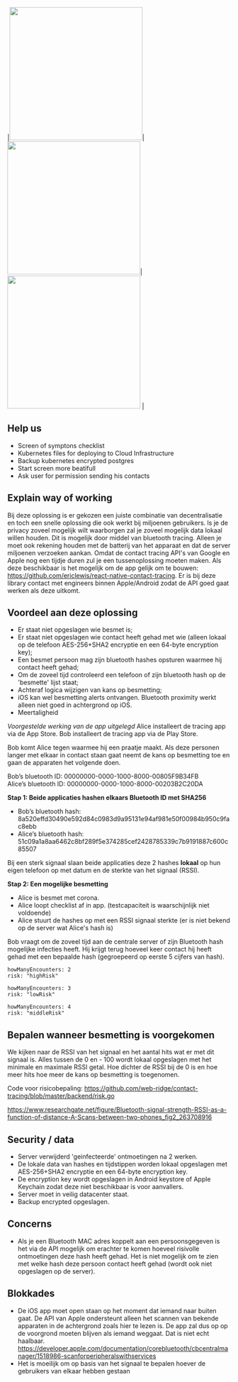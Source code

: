 
|<img src="https://user-images.githubusercontent.com/6492229/79509074-1ad7d680-803b-11ea-840f-3cc13a7e47e8.jpeg" width="300" />|
<img src="https://user-images.githubusercontent.com/6492229/79509077-1b706d00-803b-11ea-8a50-bbec74eb17de.jpeg" width="300" />|
<img src="https://user-images.githubusercontent.com/6492229/79509080-1c090380-803b-11ea-8f7d-daac75e02459.jpeg" width="300" />
|

## Help us

- Screen of symptons checklist
- Kubernetes files for deploying to Cloud Infrastructure
- Backup kubernetes encrypted postgres
- Start screen more beatifull
- Ask user for permission sending his contacts

## Explain way of working

Bij deze oplossing is er gekozen een juiste combinatie van decentralisatie en toch een snelle oplossing die ook werkt bij miljoenen gebruikers. ls je de privacy zoveel mogelijk wilt waarborgen zal je zoveel mogelijk data lokaal willen houden. Dit is mogelijk door middel van bluetooth tracing. Alleen je moet ook rekening houden met de batterij van het apparaat en dat de server miljoenen verzoeken aankan. Omdat de contact tracing API's van Google en Apple nog een tijdje duren zul je een tussenoplossing moeten maken. Als deze beschikbaar is het mogelijk om de app gelijk om te bouwen: https://github.com/ericlewis/react-native-contact-tracing. Er is bij deze library contact met engineers binnen Apple/Android zodat de API goed gaat werken als deze uitkomt.

## Voordeel aan deze oplossing

- Er staat niet opgeslagen wie besmet is;
- Er staat niet opgeslagen wie contact heeft gehad met wie (alleen lokaal op de telefoon AES-256+SHA2 encryptie en een 64-byte encryption key);
- Een besmet persoon mag zijn bluetooth hashes opsturen waarmee hij contact heeft gehad;
- Om de zoveel tijd controleerd een telefoon of zijn bluetooth hash op de 'besmette' lijst staat;
- Achteraf logica wijzigen van kans op besmetting;
- iOS kan wel besmetting alerts ontvangen. Bluetooth proximity werkt alleen niet goed in achtergrond op iOS.
- Meertaligheid

_Voorgestelde werking van de app uitgelegd_
Alice installeert de tracing app via de App Store.
Bob installeert de tracing app via de Play Store.

Bob komt Alice tegen waarmee hij een praatje maakt. Als deze personen langer met elkaar in contact staan gaat neemt de kans op besmetting toe en gaan de apparaten het volgende doen.

Bob’s bluetooth ID: 00000000-0000-1000-8000-00805F9B34FB  
Alice’s bluetooth ID: 00000000-0000-1000-8000-00203B2C20DA

**Stap 1: Beide applicaties hashen elkaars Bluetooth ID met SHA256**

- Bob’s bluetooth hash: 8a520effd30490e592d84c0983d9a95131e94af981e50f00984b950c9fac8ebb
- Alice’s bluetooth hash: 51c09a1a8aa6462c8bf289f5e374285cef2428785339c7b9191887c600c85507

Bij een sterk signaal slaan beide applicaties deze 2 hashes **lokaal** op hun eigen telefoon op met datum en de sterkte van het signaal (RSSI).

**Stap 2: Een mogelijke besmetting**

- Alice is besmet met corona.
- Alice loopt checklist af in app. (testcapaciteit is waarschijnlijk niet voldoende)
- Alice stuurt de hashes op met een RSSI signaal sterkte (er is niet bekend op de server wat Alice's hash is)

Bob vraagt om de zoveel tijd aan de centrale server of zijn Bluetooth hash mogelijke infecties heeft.
Hij krijgt terug hoeveel keer contact hij heeft gehad met een bepaalde hash (gegroepeerd op eerste 5 cijfers van hash).

```
howManyEncounters: 2
risk: "highRisk"

howManyEncounters: 3
risk: "lowRisk"

howManyEncounters: 4
risk: "middleRisk"
```

## Bepalen wanneer besmetting is voorgekomen

We kijken naar de RSSI van het signaal en het aantal hits wat er met dit signaal is. Alles tussen de 0 en - 100 wordt lokaal opgeslagen met het minimale en maximale RSSI getal. Hoe dichter de RSSI bij de 0 is en hoe meer hits hoe meer de kans op besmetting is toegenomen.

Code voor risicobepaling: https://github.com/web-ridge/contact-tracing/blob/master/backend/risk.go

https://www.researchgate.net/figure/Bluetooth-signal-strength-RSSI-as-a-function-of-distance-A-Scans-between-two-phones_fig2_263708916

## Security / data

- Server verwijderd 'geinfecteerde' ontmoetingen na 2 werken.
- De lokale data van hashes en tijdstippen worden lokaal opgeslagen met AES-256+SHA2 encryptie en een 64-byte encryption key.
- De encryption key wordt opgeslagen in Android keystore of Apple Keychain zodat deze niet beschikbaar is voor aanvallers.
- Server moet in veilig datacenter staat.
- Backup encrypted opgeslagen.

## Concerns

- Als je een Bluetooth MAC adres koppelt aan een persoonsgegeven is het via de API mogelijk om erachter te komen hoeveel risivolle ontmoetingen deze hash heeft gehad. Het is niet mogelijk om te zien met welke hash deze persoon contact heeft gehad (wordt ook niet opgeslagen op de server).

## Blokkades

- De iOS app moet open staan op het moment dat iemand naar buiten gaat. De API van Apple ondersteunt alleen het scannen van bekende apparaten in de achtergrond zoals hier te lezen is. De app zal dus op op de voorgrond moeten blijven als iemand weggaat. Dat is niet echt haalbaar.
  https://developer.apple.com/documentation/corebluetooth/cbcentralmanager/1518986-scanforperipheralswithservices
- Het is moeilijk om op basis van het signaal te bepalen hoever de gebruikers van elkaar hebben gestaan
